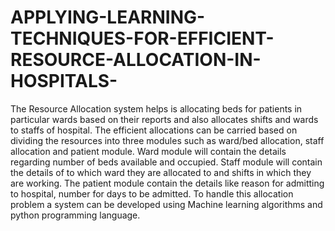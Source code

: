 # APPLYING-LEARNING-TECHNIQUES-FOR-EFFICIENT-RESOURCE-ALLOCATION-IN-HOSPITALS-
The Resource Allocation system helps is allocating beds for patients in particular wards based on their  reports and also allocates shifts and wards to staffs of hospital. The efficient allocations can be carried  based on dividing the resources into three modules such as ward/bed allocation, staff allocation and  patient module. Ward module will contain the details regarding number of beds available and occupied.  Staff module will contain the details of to which ward they are allocated to and shifts in which they are  working. The patient module contain the details like reason for admitting to hospital, number for days  to be admitted. To handle this allocation problem a system can be developed using Machine learning  algorithms and python programming language. 
